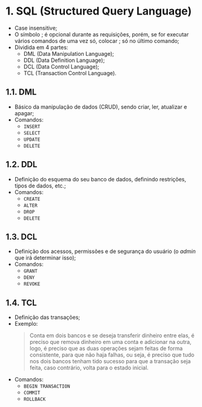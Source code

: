 # 1. SQL (Structured Query Language)

- Case insensitive;
- O símbolo ; é opcional durante as requisições, porém, se for executar vários
  comandos de uma vez só, colocar ; só no último comando;
- Dividida em 4 partes:
  - DML (Data Manipulation Language);
  - DDL (Data Definition Language);
  - DCL (Data Control Language);
  - TCL (Transaction Control Language).

## 1.1. DML

- Básico da manipulação de dados (CRUD), sendo criar, ler, atualizar e apagar;
- Comandos:
  - `INSERT`
  - `SELECT`
  - `UPDATE`
  - `DELETE`

## 1.2. DDL

- Definição do esquema do seu banco de dados, definindo restrições, tipos de
  dados, etc.;
- Comandos:
  - `CREATE`
  - `ALTER`
  - `DROP`
  - `DELETE`

## 1.3. DCL
  
- Definição dos acessos, permissões e de segurança do usuário (o *admin* que irá
  determinar isso);
- Comandos:
  - `GRANT`
  - `DENY`
  - `REVOKE`

## 1.4. TCL

- Definição das transações;
- Exemplo:
  > Conta em dois bancos e se deseja transferir dinheiro entre elas, é preciso
  que remova dinheiro em uma conta e adicionar na outra, logo, é preciso que as
  duas operações sejam feitas de forma consistente, para que não haja falhas, ou
  seja, é preciso que tudo nos dois bancos tenham tido sucesso para que a
  transação seja feita, caso contrário, volta para o estado inicial.
- Comandos:
  - `BEGIN TRANSACTION`
  - `COMMIT`
  - `ROLLBACK`
